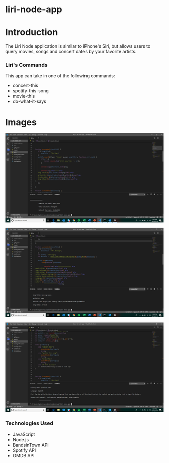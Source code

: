 # liri-node-app

# Introduction

The Liri Node application is similar to iPhone's Siri, but allows users to query movies, songs and concert dates by your favorite artists. 

### Liri's Commands

This app can take in one of the following commands:

- concert-this
- spotify-this-song
- movie-this
- do-what-it-says

# Images
![Concert-Example](/Images/concert.png)

![Music-Example](/Images/music.png)

![Movie-Example](/Images/movies.png)

### Technologies Used

* JavaScript
* Node.js
* BandsinTown API
* Spotify API 
* OMDB API 